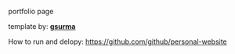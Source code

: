 portfolio page

template by: **[gsurma](https://gsurma.github.io)**

How to run and delopy: https://github.com/github/personal-website

